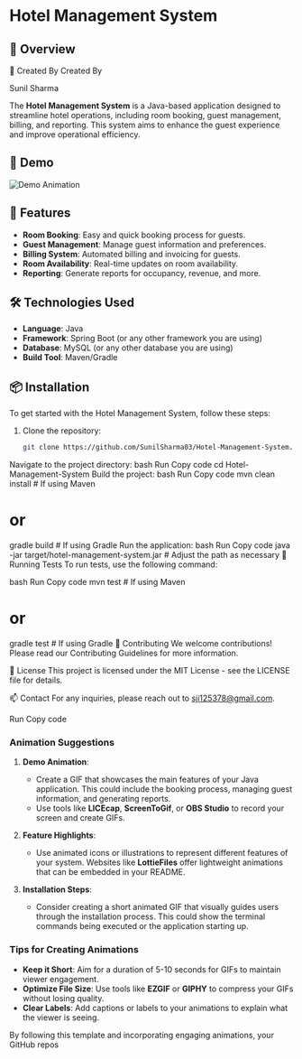 # Hotel Management System
## 📖 Overview
👤 Created By
Created By <!-- Replace with an animation that says "Created by Sunil Sharma" -->

Sunil Sharma

The **Hotel Management System** is a Java-based application designed to streamline hotel operations, including room booking, guest management, billing, and reporting. This system aims to enhance the guest experience and improve operational efficiency.

## 🎥 Demo

![Demo Animation](path/to/demo.gif) <!-- Replace with a demo GIF of your application -->

## 🚀 Features

- **Room Booking**: Easy and quick booking process for guests.
- **Guest Management**: Manage guest information and preferences.
- **Billing System**: Automated billing and invoicing for guests.
- **Room Availability**: Real-time updates on room availability.
- **Reporting**: Generate reports for occupancy, revenue, and more.

## 🛠️ Technologies Used

- **Language**: Java
- **Framework**: Spring Boot (or any other framework you are using)
- **Database**: MySQL (or any other database you are using)
- **Build Tool**: Maven/Gradle

## 📦 Installation

To get started with the Hotel Management System, follow these steps:

1. Clone the repository:
   ```bash
   git clone https://github.com/SunilSharma03/Hotel-Management-System.git
Navigate to the project directory:
bash
Run
Copy code
cd Hotel-Management-System
Build the project:
bash
Run
Copy code
mvn clean install  # If using Maven
# or
gradle build       # If using Gradle
Run the application:
bash
Run
Copy code
java -jar target/hotel-management-system.jar  # Adjust the path as necessary
🧪 Running Tests
To run tests, use the following command:

bash
Run
Copy code
mvn test  # If using Maven
# or
gradle test  # If using Gradle
🤝 Contributing
We welcome contributions! Please read our Contributing Guidelines for more information.

📄 License
This project is licensed under the MIT License - see the LICENSE file for details.

📫 Contact
For any inquiries, please reach out to sji125378@gmail.com.

Run
Copy code

### Animation Suggestions

1. **Demo Animation**: 
   - Create a GIF that showcases the main features of your Java application. This could include the booking process, managing guest information, and generating reports.
   - Use tools like **LICEcap**, **ScreenToGif**, or **OBS Studio** to record your screen and create GIFs.

2. **Feature Highlights**:
   - Use animated icons or illustrations to represent different features of your system. Websites like **LottieFiles** offer lightweight animations that can be embedded in your README.

3. **Installation Steps**:
   - Consider creating a short animated GIF that visually guides users through the installation process. This could show the terminal commands being executed or the application starting up.

### Tips for Creating Animations

- **Keep it Short**: Aim for a duration of 5-10 seconds for GIFs to maintain viewer engagement.
- **Optimize File Size**: Use tools like **EZGIF** or **GIPHY** to compress your GIFs without losing quality.
- **Clear Labels**: Add captions or labels to your animations to explain what the viewer is seeing.

By following this template and incorporating engaging animations, your GitHub repos
